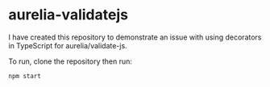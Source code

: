 # aurelia-validatejs

I have created this repository to demonstrate an issue with using decorators in TypeScript for aurelia/validate-js.

To run, clone the repository then run:

```shell
npm start
```

